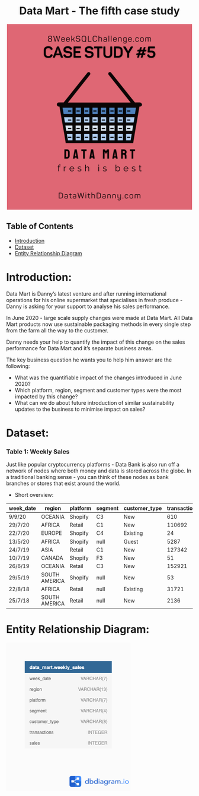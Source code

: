 <!-- Project Title -->
<h1 align="center"> Data Mart - The fifth case study</h1>

<p align="center">
  <img src="logo-week5.png" alt="isolated" width="500"/>
</p>

<!-- Table of Contents -->
## Table of Contents

- [Introduction](#introduction)
- [Dataset](#dataset)
- [Entity Relationship Diagram](#entity-relationship)


<!-- Introduction -->
# Introduction:

Data Mart is Danny’s latest venture and after running international operations for his online supermarket that specialises in fresh produce - Danny is asking for your support to analyse his sales performance.

In June 2020 - large scale supply changes were made at Data Mart. All Data Mart products now use sustainable packaging methods in every single step from the farm all the way to the customer.

Danny needs your help to quantify the impact of this change on the sales performance for Data Mart and it’s separate business areas.

The key business question he wants you to help him answer are the following:

- What was the quantifiable impact of the changes introduced in June 2020?
- Which platform, region, segment and customer types were the most impacted by this change?
- What can we do about future introduction of similar sustainability updates to the business to minimise impact on sales?

<!-- Dataset -->
# Dataset:

### Table 1: Weekly Sales

Just like popular cryptocurrency platforms - Data Bank is also run off a network of nodes where both money and data is stored across the globe. In a traditional banking sense - you can think of these nodes as bank branches or stores that exist around the world.


- Short overview: 

| week_date | region        | platform | segment | customer_type | transactions | sales       |
|-----------|---------------|----------|---------|---------------|--------------|-------------|
| 9/9/20    | OCEANIA       | Shopify  | C3      | New           | 610          | 110033.89   |
| 29/7/20   | AFRICA        | Retail   | C1      | New           | 110692       | 3053771.19  |
| 22/7/20   | EUROPE        | Shopify  | C4      | Existing      | 24           | 8101.54     |
| 13/5/20   | AFRICA        | Shopify  | null    | Guest         | 5287         | 1003301.37  |
| 24/7/19   | ASIA          | Retail   | C1      | New           | 127342       | 3151780.41  |
| 10/7/19   | CANADA        | Shopify  | F3      | New           | 51           | 8844.93     |
| 26/6/19   | OCEANIA       | Retail   | C3      | New           | 152921       | 5551385.36  |
| 29/5/19   | SOUTH AMERICA | Shopify  | null    | New           | 53           | 10056.2     |
| 22/8/18   | AFRICA        | Retail   | null    | Existing      | 31721        | 1718863.58  |
| 25/7/18   | SOUTH AMERICA | Retail   | null    | New           | 2136         | 81757.91    |


<!-- Entity Relationship Diagram -->
# Entity Relationship Diagram: 

![Diagram](data-model-week5.png "Entity Relationship Diagram!")
